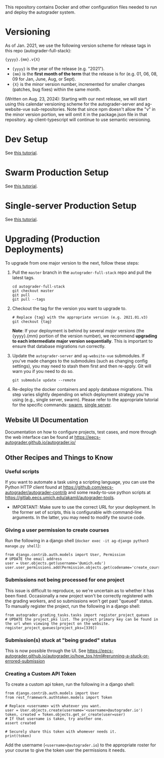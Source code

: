 This repository contains Docker and other configuration files needed to run and deploy the autograder system.

# Versioning
As of Jan. 2021, we use the following version scheme for release tags in this repo (autograder-full-stack):
```
{yyyy}.{mm}.v{X}
```
- `{yyyy}` is the year of the release (e.g. "2021").
- `{mm}` is the **first month of the term** that the release is for (e.g. 01, 06, 08, 09 for Jan, June, Aug, or Sept).
- `{X}` is the minor version number, incremented for smaller changes (patches, bug fixes) within the same month.

(Written on Aug. 23, 2024): Starting with our next release, we will start using this calendar versioning scheme for
the autograder-server and ag-website-vue sub-repositories. Note that since npm doesn't allow the "v" in the minor 
version portion, we will omit it in the package.json file in that repository. ag-client-typescript will continue
to use semantic versioning.

# Dev Setup
See [this tutorial](./docs/development_setup.md).

# Swarm Production Setup
See [this tutorial](./docs/swarm_deployment.md).

# Single-server Production Setup
See [this tutorial](./docs/production_non_swarm_setup.md).

# Upgrading (Production Deployments)
To upgrade from one major version to the next, follow these steps:

1. Pull the `master` branch in the `autograder-full-stack` repo and pull the latest tags.
    ```
    cd autograder-full-stack
    git checkout master
    git pull
    git pull --tags
    ```

2. Checkout the tag for the version you want to upgrade to.
    ```
    # Replace {tag} with the appropriate version (e.g. 2021.01.v3)
    git checkout {tag}
    ```
    **Note**: If your deployment is behind by several _major_ versions (the {yyyy}.{mm} portion of the version number), we recommend **upgrading to each intermediate major version sequentially**. This is important to ensure that database migrations run correctly.

3. Update the `autograder-server` and `ag-website-vue` submodules. If you've made changes to the submodules (such as changing config settings), you may need to stash them first and then re-apply. Git will warn you if you need to do so.
    ```
    git submodule update --remote
    ```

4. Re-deploy the docker containers and apply database migrations. This step varies slightly depending on which deployment strategy you're using (e.g., single server, swarm). Please refer to the appropriate tutorial for the specific commands: [swarm](./docs/swarm_deployment.md),
[single server](./docs/production_non_swarm_setup.md).

## Website UI Documentation
Documentation on how to configure projects, test cases, and more through the web interface can be found at
https://eecs-autograder.github.io/autograder.io/

## Other Recipes and Things to Know
### Useful scripts
If you want to automate a task using a scripting language, you can use the Python HTTP client found at 
https://github.com/eecs-autograder/autograder-contrib and some ready-to-use python scripts at https://gitlab.eecs.umich.edu/akamil/autograder-tools.
  * IMPORTANT: Make sure to use the correct URL for your deployment. In the former set of scripts, this is configurable with command-line arguments. In the latter, you may need to modify the source code.

### Giving a user permission to create courses
Run the following in a django shell (`docker exec -it ag-django python3 manage.py shell`):
```
from django.contrib.auth.models import User, Permission
# UPDATE the email address
user = User.objects.get(username='@umich.edu')
user.user_permissions.add(Permission.objects.get(codename='create_course'))
```

### Submissions not being processed for one project
This issue is difficult to reproduce, so we're uncertain as to whether it has been fixed. Occasionally a new project won't be correctly registered with the grading workers, and so submissions won't get past "queued" status. To manually register the project, run the following in a django shell:
```
from autograder.grading_tasks.tasks import register_project_queues
# UPDATE the project_pks list. The project primary key can be found in the url when viewing the project on the website.
register_project_queues(project_pks=[339])
```

### Submission(s) stuck at "being graded" status
This is now possible through the UI.
See https://eecs-autograder.github.io/autograder.io/how_tos.html#rerunning-a-stuck-or-errored-submission

### Creating a Custom API Token
To create a custom api token, run the following in a django shell:
```
from django.contrib.auth.models import User
from rest_framework.authtoken.models import Token

# Replace <username> with whatever you want.
user = User.objects.create(username='<username>@autograder.io')
token, created = Token.objects.get_or_create(user=user)
# If that username is taken, try another one.
assert created

# Securely share this token with whomever needs it.
print(token)
```

Add the username (`<username>@autograder.io`) to the appropriate roster for your course to give the token user the permissions it needs.


